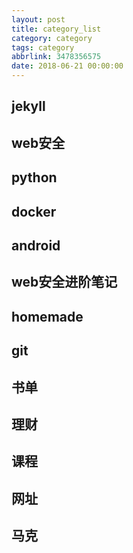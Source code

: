 ```yaml
---
layout: post
title: category_list
category: category
tags: category
abbrlink: 3478356575
date: 2018-06-21 00:00:00
---
```


## jekyll
## web安全
## python
## docker
## android
## web安全进阶笔记
## homemade
## git

## 书单
## 理财
## 课程
## 网址
## 马克
